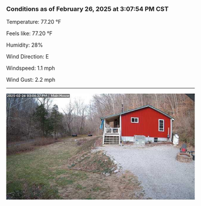 ### Conditions as of February 26, 2025 at 3:07:54 PM CST 

Temperature: 77.20 &deg;F

Feels like: 77.20 &deg;F

Humidity: 28%

Wind Direction: E

Windspeed: 1.1 mph

Wind Gust: 2.2 mph

---

<img src="./images/latest.jpeg"/>

